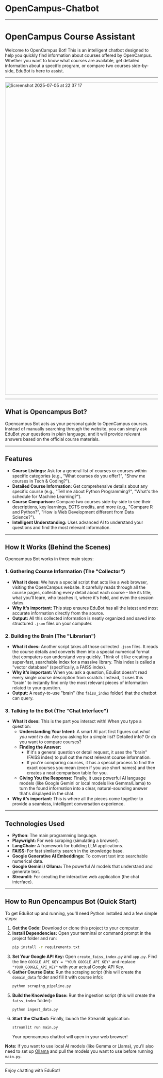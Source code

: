 # OpenCampus-Chatbot
------------------------

# OpenCampus Course Assistant

Welcome to OpenCampus Bot! This is an intelligent chatbot designed to help you quickly find information about courses offered by OpenCampus. Whether you want to know what courses are available, get detailed information about a specific program, or compare two courses side-by-side, EduBot is here to assist.

---

<img width="1029" alt="Screenshot 2025-07-05 at 22 37 17" src="https://github.com/user-attachments/assets/db72bc81-0209-4343-99da-06a3774a957f" />

-----------

## What is Opencampus Bot?

Opencampus Bot acts as your personal guide to OpenCampus courses. Instead of manually searching through the website, you can simply ask EduBot your questions in plain language, and it will provide relevant answers based on the official course materials.

---

## Features

* **Course Listings:** Ask for a general list of courses or courses within specific categories (e.g., "What courses do you offer?", "Show me courses in Tech & Coding?").
* **Detailed Course Information:** Get comprehensive details about any specific course (e.g., "Tell me about Python Programming?", "What's the schedule for Machine Learning?").
* **Course Comparison:** Compare two courses side-by-side to see their descriptions, key learnings, ECTS credits, and more (e.g., "Compare R and Python?", "How is Web Development different from Data Science?").
* **Intelligent Understanding:** Uses advanced AI to understand your questions and find the most relevant information.

---

## How It Works (Behind the Scenes)

Opencampus Bot works in three main steps:

### 1. Gathering Course Information (The "Collector")

* **What it does:** We have a special script that acts like a web browser, visiting the OpenCampus website. It carefully reads through all the course pages, collecting every detail about each course – like its title, what you'll learn, who teaches it, where it's held, and even the session dates.
* **Why it's important:** This step ensures EduBot has all the latest and most accurate information directly from the source.
* **Output:** All this collected information is neatly organized and saved into structured `.json` files on your computer.

### 2. Building the Brain (The "Librarian")

* **What it does:** Another script takes all those collected `.json` files. It reads the course details and converts them into a special numerical format that computers can understand very quickly. Think of it like creating a super-fast, searchable index for a massive library. This index is called a "vector database" (specifically, a FAISS index).
* **Why it's important:** When you ask a question, EduBot doesn't read every single course description from scratch. Instead, it uses this "brain" to instantly find only the most relevant pieces of information related to your question.
* **Output:** A ready-to-use "brain" (the `faiss_index` folder) that the chatbot can query.

### 3. Talking to the Bot (The "Chat Interface")

* **What it does:** This is the part you interact with! When you type a question:
    * **Understanding Your Intent:** A smart AI part first figures out *what you want to do*. Are you asking for a simple list? Detailed info? Or do you want to compare courses?
    * **Finding the Answer:**
        * If it's a general question or detail request, it uses the "brain" (FAISS index) to pull out the most relevant course information.
        * If you're comparing courses, it has a special process to find the exact courses you mean (even if you use short names) and then creates a neat comparison table for you.
    * **Giving You the Response:** Finally, it uses powerful AI language models (like Google Gemini or local models like Gemma/Llama) to turn the found information into a clear, natural-sounding answer that's displayed in the chat.
* **Why it's important:** This is where all the pieces come together to provide a seamless, intelligent conversation experience.

---

## Technologies Used

* **Python:** The main programming language.
* **Playwright:** For web scraping (simulating a browser).
* **LangChain:** A framework for building LLM applications.
* **FAISS:** For fast similarity search in the knowledge base.
* **Google Generative AI Embeddings:** To convert text into searchable numerical data.
* **Google Gemini / Ollama:** The powerful AI models that understand and generate text.
* **Streamlit:** For creating the interactive web application (the chat interface).

---

## How to Run Opencampus Bot (Quick Start)

To get EduBot up and running, you'll need Python installed and a few simple steps:

1.  **Get the Code:** Download or clone this project to your computer.
2.  **Install Dependencies:** Open your terminal or command prompt in the project folder and run:
    ```bash
    pip install -r requirements.txt
    ```
3.  **Set Your Google API Key:** Open `create_faiss_index.py` and `app.py`. Find the line `GOOGLE_API_KEY = "YOUR_GOOGLE_API_KEY"` and replace `"YOUR_GOOGLE_API_KEY"` with your actual Google API Key.
4.  **Gather Course Data:** Run the scraping script (this will create the `domain_data` folder and fill it with course info):
    ```bash
    python scraping_pipeline.py
    ```
5.  **Build the Knowledge Base:** Run the ingestion script (this will create the `faiss_index` folder):
    ```bash
    python ingest_data.py
    ```
6.  **Start the Chatbot:** Finally, launch the Streamlit application:
    ```bash
    streamlit run main.py
    ```
    Your opencampus chatbot will open in your web browser!

**Note:** If you want to use local AI models (like Gemma or Llama), you'll also need to set up [Ollama](https://ollama.com/) and pull the models you want to use before running `main.py`.

---

Enjoy chatting with EduBot!
